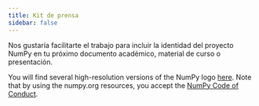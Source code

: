 ```yaml
---
title: Kit de prensa
sidebar: false
---
```


Nos gustaría facilitarte el trabajo para incluir la identidad del proyecto NumPy en tu próximo documento académico, material de curso o presentación.

You will find several high-resolution versions of the NumPy logo [here](https://github.com/numpy/numpy/tree/main/branding/logo). Note that by using the numpy.org resources, you accept the [NumPy Code of Conduct](/code-of-conduct).
